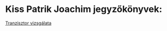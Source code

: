 # Kiss Patrik Joachim jegyzőkönyvek:

[Tranzisztor vizsgálata](https://patrik623.github.io/Jegyzokonyv/tranzisztor_m%C5%B1k%C3%B6d%C3%A9s%C3%A9nek_vizsg%C3%A1lata/)
